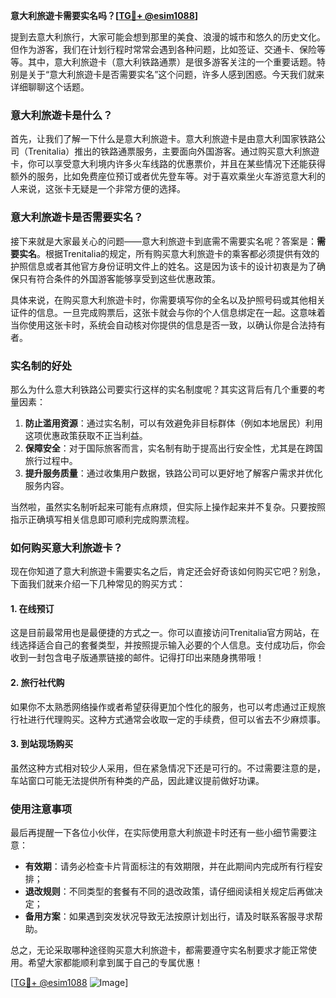 **意大利旅遊卡需要实名吗？[[TG💪+ @esim1088](https://t.me/s/esim1088)]**

提到去意大利旅行，大家可能会想到那里的美食、浪漫的城市和悠久的历史文化。但作为游客，我们在计划行程时常常会遇到各种问题，比如签证、交通卡、保险等等。其中，意大利旅遊卡（意大利铁路通票）是很多游客关注的一个重要话题。特别是关于“意大利旅遊卡是否需要实名”这个问题，许多人感到困惑。今天我们就来详细聊聊这个话题。

### 意大利旅遊卡是什么？

首先，让我们了解一下什么是意大利旅遊卡。意大利旅遊卡是由意大利国家铁路公司（Trenitalia）推出的铁路通票服务，主要面向外国游客。通过购买意大利旅遊卡，你可以享受意大利境内许多火车线路的优惠票价，并且在某些情况下还能获得额外的服务，比如免费座位预订或者优先登车等。对于喜欢乘坐火车游览意大利的人来说，这张卡无疑是一个非常方便的选择。

### 意大利旅遊卡是否需要实名？

接下来就是大家最关心的问题——意大利旅遊卡到底需不需要实名呢？答案是：**需要实名**。根据Trenitalia的规定，所有购买意大利旅遊卡的乘客都必须提供有效的护照信息或者其他官方身份证明文件上的姓名。这是因为该卡的设计初衷是为了确保只有符合条件的外国游客能够享受到这些优惠政策。

具体来说，在购买意大利旅遊卡时，你需要填写你的全名以及护照号码或其他相关证件的信息。一旦完成购票后，这张卡就会与你的个人信息绑定在一起。这意味着当你使用这张卡时，系统会自动核对你提供的信息是否一致，以确认你是合法持有者。

### 实名制的好处

那么为什么意大利铁路公司要实行这样的实名制度呢？其实这背后有几个重要的考量因素：

1. **防止滥用资源**：通过实名制，可以有效避免非目标群体（例如本地居民）利用这项优惠政策获取不正当利益。
2. **保障安全**：对于国际旅客而言，实名制有助于提高出行安全性，尤其是在跨国旅行过程中。
3. **提升服务质量**：通过收集用户数据，铁路公司可以更好地了解客户需求并优化服务内容。

当然啦，虽然实名制听起来可能有点麻烦，但实际上操作起来并不复杂。只要按照指示正确填写相关信息即可顺利完成购票流程。

### 如何购买意大利旅遊卡？

现在你知道了意大利旅遊卡需要实名之后，肯定还会好奇该如何购买它吧？别急，下面我们就来介绍一下几种常见的购买方式：

#### 1. 在线预订
这是目前最常用也是最便捷的方式之一。你可以直接访问Trenitalia官方网站，在线选择适合自己的套餐类型，并按照提示输入必要的个人信息。支付成功后，你会收到一封包含电子版通票链接的邮件。记得打印出来随身携带哦！

#### 2. 旅行社代购
如果你不太熟悉网络操作或者希望获得更加个性化的服务，也可以考虑通过正规旅行社进行代理购买。这种方式通常会收取一定的手续费，但可以省去不少麻烦事。

#### 3. 到站现场购买
虽然这种方式相对较少人采用，但在紧急情况下还是可行的。不过需要注意的是，车站窗口可能无法提供所有种类的产品，因此建议提前做好功课。

### 使用注意事项

最后再提醒一下各位小伙伴，在实际使用意大利旅遊卡时还有一些小细节需要注意：

- **有效期**：请务必检查卡片背面标注的有效期限，并在此期间内完成所有行程安排；
- **退改规则**：不同类型的套餐有不同的退改政策，请仔细阅读相关规定后再做决定；
- **备用方案**：如果遇到突发状况导致无法按原计划出行，请及时联系客服寻求帮助。

总之，无论采取哪种途径购买意大利旅遊卡，都需要遵守实名制要求才能正常使用。希望大家都能顺利拿到属于自己的专属优惠！

[[TG💪+ @esim1088](https://t.me/s/esim1088) ![Image](https://i.postimg.cc/4NQfJmqS/Snipaste-2025-05-13-00-14-12.png)]